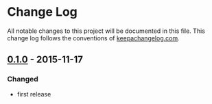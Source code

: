 # Change Log
All notable changes to this project will be documented in this file. This change log follows the conventions of [keepachangelog.com](http://keepachangelog.com/).

## [0.1.0] - 2015-11-17
### Changed
- first release

[unreleased]: https://github.com/fredokun/clj-by-example/compare/0.1.1...HEAD
[0.1.0]: https://github.com/fredokun/clj-by-example/compare/0.1.0...0.1.1



